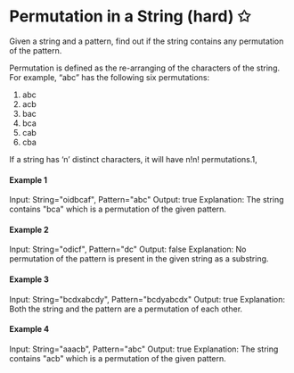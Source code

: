 # Permutation in a String (hard) ✩

Given a string and a pattern, find out if the string contains any permutation of the pattern.

Permutation is defined as the re-arranging of the characters of the string. For example, “abc” has the following six permutations:

1. abc
2. acb
3. bac
4. bca
5. cab
6. cba

If a string has ‘n’ distinct characters, it will have n!n! permutations.1,


#### Example 1
Input: String="oidbcaf", Pattern="abc"
Output: true
Explanation: The string contains "bca" which is a permutation of the given pattern.

#### Example 2
Input: String="odicf", Pattern="dc"
Output: false
Explanation: No permutation of the pattern is present in the given string as a substring.

#### Example 3
Input: String="bcdxabcdy", Pattern="bcdyabcdx"
Output: true
Explanation: Both the string and the pattern are a permutation of each other.

#### Example 4
Input: String="aaacb", Pattern="abc"
Output: true
Explanation: The string contains "acb" which is a permutation of the given pattern.